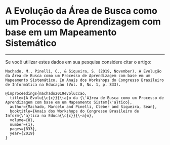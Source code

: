 # A Evolução da Área de Busca como um Processo de Aprendizagem com base em um Mapeamento Sistemático
---

Se você utilizar estes dados em sua pesquisa considere citar o artigo:

```
Machado, M., Pinelli, C., & Siqueira, S. (2019, November). A Evolução da Área de Busca como um Processo de Aprendizagem com base em um Mapeamento Sistemático. In Anais dos Workshops do Congresso Brasileiro de Informática na Educação (Vol. 8, No. 1, p. 833).
```

```
@inproceedings{machado2019evoluccao,
  title={A Evolu{\c{c}}{\~a}o da {\'A}rea de Busca como um Processo de Aprendizagem com base em um Mapeamento Sistem{\'a}tico},
  author={Machado, Marcelo and Pinelli, Cleber and Siqueira, Sean},
  booktitle={Anais dos Workshops do Congresso Brasileiro de Inform{\'a}tica na Educa{\c{c}}{\~a}o},
  volume={8},
  number={1},
  pages={833},
  year={2019}
}
```
